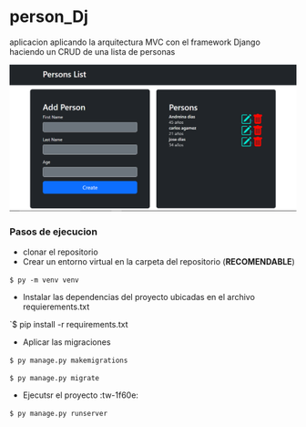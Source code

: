 # person_Dj
aplicacion aplicando la arquitectura MVC con el framework Django haciendo un CRUD de una lista de personas 

![Como se ve la app](/Captura.PNG)

### Pasos de ejecucion

- clonar el repositorio
- Crear un entorno virtual en la carpeta del repositorio (**RECOMENDABLE**) 
 
`$ py -m venv venv`

- Instalar las dependencias del proyecto ubicadas en el archivo requierements.txt

`$ pip install -r requirements.txt

- Aplicar las migraciones 
 
`$ py manage.py makemigrations`

`$ py manage.py migrate`

- Ejecutsr el proyecto :tw-1f60e: 
 
`$ py manage.py runserver`
